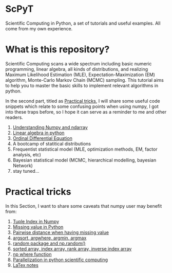# ScPyT
Scientific Computing in Python, a set of tutorials and useful examples. All come from my own experience.

# What is this repository?

Scientific Computing scans a wide spectrum including basic numeric programming, linear algebra, all kinds of distributions, and realizing Maximum Likelihood Estimation (MLE), Expectation-Maximization (EM) algorithm, Monte-Carlo Markov Chain (MCMC) sampling. This tutorial aims to help you to master the basic skills to implement relevant algorithms in python. 

In the second part, titled as [Practical tricks](#Practical_tricks), I will share some useful code snippets which relate to some confusing points when using numpy, I got into these traps before, so I hope it can serve as a reminder to me and other readers.


1. [Understanding Numpy and ndarray](https://frankligy.medium.com/revisiting-numpy-and-ndarray-e1e5f9a69791)
2. [Linear algebra in python](https://frankligy.medium.com/linear-algebra-in-python-b967061e342a)
3. [Ordinal Differential Equation](https://frankligy.medium.com/ordinal-differential-equation-ode-in-python-8dc1de21323b)
4. A bootcamp of statitical distributions 
5. Frequentist statistical model (MLE, optimization methods, EM, factor analysis, etc)
6. Bayesian statistical model (MCMC, hierarchical modelling, bayesian Network)
7. stay tuned...


# Practical tricks

In this Section, I want to share some caveats that numpy user may benefit from:

1. [Tuple Index in Numpy](https://github.com/frankligy/ScPyT/blob/main/tricks/1_tuple_index.ipynb)
2. [Missing value in Python](https://github.com/frankligy/ScPyT/blob/main/tricks/2_nan.ipynb)
3. [Pairwise distance when having missing value](https://github.com/frankligy/ScPyT/blob/main/tricks/3_compute_dist_NA.ipynb)
4. [argsort, argwhere, argmin, argmax](https://github.com/frankligy/ScPyT/blob/main/tricks/4_arg_sort.ipynb)
5. [random package and np.random()](https://github.com/frankligy/ScPyT/blob/main/tricks/5_random.ipynb)
6. [sorted array, index array, rank array, inverse index array](https://github.com/frankligy/ScPyT/blob/main/tricks/6_sorting.ipynb)
7. [np where function](https://github.com/frankligy/ScPyT/blob/main/tricks/7_np_where.ipynb)
8. [Parallelization in python scientific computing](https://github.com/frankligy/ScPyT/blob/main/tricks/8_parallelization.ipynb)
9. [LaTex notes](https://github.com/frankligy/ScPyT/blob/main/tricks/9_LaTex.md)
